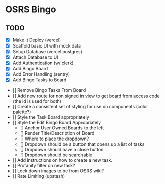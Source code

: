 # OSRS Bingo

## TODO

- [X] Make It Deploy (vercel)
- [X] Scaffold basic UI with mock data
- [X] Setup Database (vercel postgres)
- [X] Attach Database to UI
- [X] Add Authentication (w/ clerk)
- [x] Add Bingo Board        
- [x] Add Error Handling (sentry)
- [x] Add Bingo Tasks to Board
- [] Remove Bingo Tasks From Board
- [] Add new route for non signed in view to get board from access code (the id is used for both)
- [] Create a consistent set of styling for use on components (color palette?)
- [] Style the Task Board appropriately
- [] Style the Edit Bingo Board Appropriately
    - [] Anchor User Owned Boards to the left
    - [] Render Title/Description of Board
    - [] Where to place the dropdown?
    - [] Dropdown should be a button that opens up a list of tasks
    - [] Dropdown should have a close button
    - [] Dropdown should be searchable
- [] Add instructions on how to create a new task.
- [] Profanity filter on new task?
- [] Lock down images to be from OSRS wiki?
- [] Rate Limiting (upstash)


